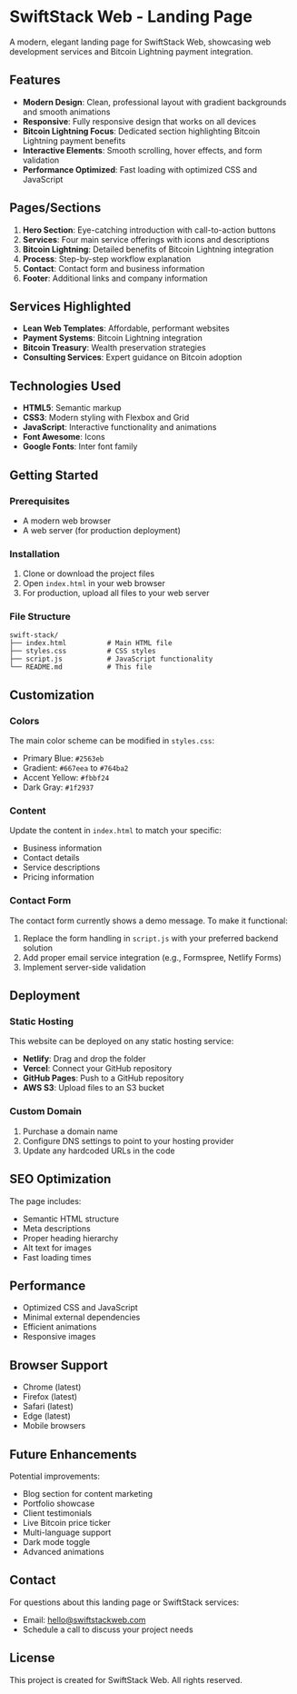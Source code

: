 # SwiftStack Web - Landing Page

A modern, elegant landing page for SwiftStack Web, showcasing web development services and Bitcoin Lightning payment integration.

## Features

- **Modern Design**: Clean, professional layout with gradient backgrounds and smooth animations
- **Responsive**: Fully responsive design that works on all devices
- **Bitcoin Lightning Focus**: Dedicated section highlighting Bitcoin Lightning payment benefits
- **Interactive Elements**: Smooth scrolling, hover effects, and form validation
- **Performance Optimized**: Fast loading with optimized CSS and JavaScript

## Pages/Sections

1. **Hero Section**: Eye-catching introduction with call-to-action buttons
2. **Services**: Four main service offerings with icons and descriptions
3. **Bitcoin Lightning**: Detailed benefits of Bitcoin Lightning integration
4. **Process**: Step-by-step workflow explanation
5. **Contact**: Contact form and business information
6. **Footer**: Additional links and company information

## Services Highlighted

- **Lean Web Templates**: Affordable, performant websites
- **Payment Systems**: Bitcoin Lightning integration
- **Bitcoin Treasury**: Wealth preservation strategies
- **Consulting Services**: Expert guidance on Bitcoin adoption

## Technologies Used

- **HTML5**: Semantic markup
- **CSS3**: Modern styling with Flexbox and Grid
- **JavaScript**: Interactive functionality and animations
- **Font Awesome**: Icons
- **Google Fonts**: Inter font family

## Getting Started

### Prerequisites

- A modern web browser
- A web server (for production deployment)

### Installation

1. Clone or download the project files
2. Open `index.html` in your web browser
3. For production, upload all files to your web server

### File Structure

```
swift-stack/
├── index.html          # Main HTML file
├── styles.css          # CSS styles
├── script.js           # JavaScript functionality
└── README.md           # This file
```

## Customization

### Colors
The main color scheme can be modified in `styles.css`:
- Primary Blue: `#2563eb`
- Gradient: `#667eea` to `#764ba2`
- Accent Yellow: `#fbbf24`
- Dark Gray: `#1f2937`

### Content
Update the content in `index.html` to match your specific:
- Business information
- Contact details
- Service descriptions
- Pricing information

### Contact Form
The contact form currently shows a demo message. To make it functional:
1. Replace the form handling in `script.js` with your preferred backend solution
2. Add proper email service integration (e.g., Formspree, Netlify Forms)
3. Implement server-side validation

## Deployment

### Static Hosting
This website can be deployed on any static hosting service:
- **Netlify**: Drag and drop the folder
- **Vercel**: Connect your GitHub repository
- **GitHub Pages**: Push to a GitHub repository
- **AWS S3**: Upload files to an S3 bucket

### Custom Domain
1. Purchase a domain name
2. Configure DNS settings to point to your hosting provider
3. Update any hardcoded URLs in the code

## SEO Optimization

The page includes:
- Semantic HTML structure
- Meta descriptions
- Proper heading hierarchy
- Alt text for images
- Fast loading times

## Performance

- Optimized CSS and JavaScript
- Minimal external dependencies
- Efficient animations
- Responsive images

## Browser Support

- Chrome (latest)
- Firefox (latest)
- Safari (latest)
- Edge (latest)
- Mobile browsers

## Future Enhancements

Potential improvements:
- Blog section for content marketing
- Portfolio showcase
- Client testimonials
- Live Bitcoin price ticker
- Multi-language support
- Dark mode toggle
- Advanced animations

## Contact

For questions about this landing page or SwiftStack services:
- Email: hello@swiftstackweb.com
- Schedule a call to discuss your project needs

## License

This project is created for SwiftStack Web. All rights reserved. 